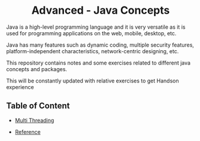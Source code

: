 <h1 align ="Center"> Advanced - Java Concepts </h1>

Java is a high-level programming language and it is very versatile as it is used for programming applications on the web, mobile, desktop, etc. 

Java has many features such as dynamic coding, multiple security features, platform-independent characteristics, network-centric designing, etc.

This repository contains notes and some exercises related to different java concepts and packages.

This will be constantly updated with relative exercises to get Handson experience 

## Table of Content

* [Multi Threading](./multi_threading.md)
 

* [Reference](#Reference)
